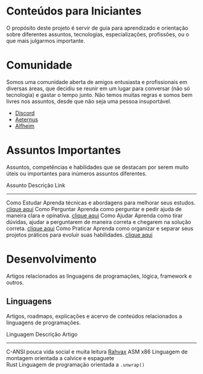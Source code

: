 # Conteúdos para Iniciantes

O propósito deste projeto é servir de guia para aprendizado e orientação
sobre diferentes assuntos, tecnologias, especializações, profissões, ou
o que mais julgarmos importante.

# Comunidade

Somos uma comunidade aberta de amigos entusiasta e profissionais em
diversas áreas, que decidiu se reunir em um lugar para conversar (não só
tecnologia) e gastar o tempo junto. Não temos muitas regras e somos bem
livres nos assuntos, desde que não seja uma pessoa insuportável.

-   [Discord](https://discord.gg/qTgfcN6ct7)
-   [Aeternus](https://github.com/aeternustm)
-   [Alfheim](https://github.com/alfheim-devs)

# Assuntos Importantes

Assuntos, competências e habilidades que se destacam por serem muito
úteis ou importantes para inúmeros assuntos diferentes.

  Assunto          Descrição                                                                                            Link
  ---------------- ---------------------------------------------------------------------------------------------------- -----------------------------------------------
  Como Estudar     Aprenda técnicas e abordagens para melhorar seus estudos.                                            [clique aqui](importantes/como_estudar.org)
  Como Perguntar   Aprenda como perguntar e pedir ajuda de maneira clara e opinativa.                                   [clique aqui](importantes/como_perguntar.org)
  Como Ajudar      Aprenda como tirar dúvidas, ajudar a perguntarem de maneira correta e chegarem na solução correta.   [clique aqui](importantes/como_ajudar.org)
  Como Praticar    Aprenda como organizar e separar seus projetos práticos para evoluir suas habilidades.               [clique aqui](importantes/como_praticar.org)

# Desenvolvimento

Artigos relacionados as linguagens de programações, lógica, framework e
outros.

## Linguagens

Artigos, roadmaps, explicações e acervo de conteúdos relacionados a
linguagens de programações.

  Linguagem   Descrição                                               Artigo
  ----------- ------------------------------------------------------- ----------------------------------------------------------------------
  C-ANSI      pouca vida social e muita leitura                       [Rahvax](https://github.com/rahvax/artigos-alfheim/tree/main/c-lang)
  ASM x86     Linguagem de montagem orientada a calvice e espaguete   
  Rust        Linguagem de programação orientada a `.unwrap()`        
